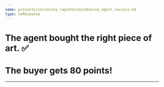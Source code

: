 ```yaml
---
name: projects/volvovsky_reputation/observe_agent_success.md
type: noResponse
---
```


# The agent bought the right piece of art. ✅

# The buyer gets **80 points**!

---
